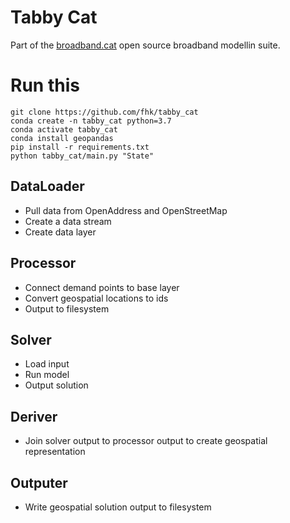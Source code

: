 
# Tabby Cat

Part of the [broadband.cat](http://broadband.cat) open source broadband modellin suite.

# Run this

```
git clone https://github.com/fhk/tabby_cat
conda create -n tabby_cat python=3.7
conda activate tabby_cat
conda install geopandas
pip install -r requirements.txt
python tabby_cat/main.py "State"
```

## DataLoader

- Pull data from OpenAddress and OpenStreetMap
- Create a data stream
- Create data layer

## Processor

- Connect demand points to base layer
- Convert geospatial locations to ids
- Output to filesystem

## Solver

- Load input
- Run model
- Output solution

## Deriver

- Join solver output to processor output to create geospatial representation


## Outputer

- Write geospatial solution output to filesystem

